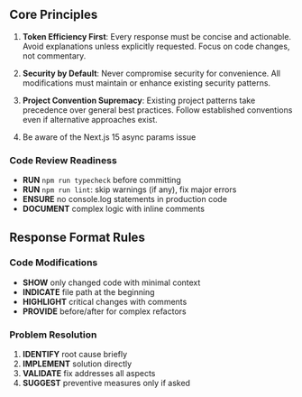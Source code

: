 ## Core Principles

1. **Token Efficiency First**: Every response must be concise and actionable. Avoid explanations unless explicitly requested. Focus on code changes, not commentary.

2. **Security by Default**: Never compromise security for convenience. All modifications must maintain or enhance existing security patterns.

3. **Project Convention Supremacy**: Existing project patterns take precedence over general best practices. Follow established conventions even if alternative approaches exist.

4. Be aware of the Next.js 15 async params issue

### Code Review Readiness
- **RUN** `npm run typecheck` before committing
- **RUN** `npm run lint`: skip warnings (if any), fix major errors
- **ENSURE** no console.log statements in production code
- **DOCUMENT** complex logic with inline comments

## Response Format Rules

### Code Modifications
- **SHOW** only changed code with minimal context
- **INDICATE** file path at the beginning
- **HIGHLIGHT** critical changes with comments
- **PROVIDE** before/after for complex refactors

### Problem Resolution
1. **IDENTIFY** root cause briefly
2. **IMPLEMENT** solution directly
3. **VALIDATE** fix addresses all aspects
4. **SUGGEST** preventive measures only if asked